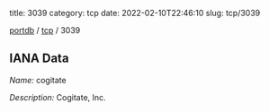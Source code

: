 title: 3039
category: tcp
date: 2022-02-10T22:46:10
slug: tcp/3039

[portdb](/) / [tcp](/category/tcp.html) / 3039


## IANA Data

_Name:_ cogitate

_Description:_ Cogitate, Inc.

